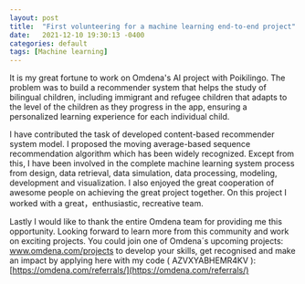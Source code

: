 ```yaml
---
layout: post
title:  "First volunteering for a machine learning end-to-end project"
date:   2021-12-10 19:30:13 -0400
categories: default
tags: [Machine learning]
---
```


It is my great fortune to work on Omdena's AI project with Poikilingo. The problem was to build a recommender system that helps the study of bilingual children, including immigrant and refugee children that adapts to the level of the children as they progress in the app, ensuring a personalized learning experience for each individual child.

I have contributed the task of developed content-based recommender system model. I proposed the moving average-based sequence recommendation algorithm which has been widely recognized. Except from this, I have been involved in the complete machine learning system process from design, data retrieval, data simulation, data processing, modeling, development and visualization. I also enjoyed the great cooperation of awesome people on achieving the great project together. On this project I worked with a great，enthusiastic, recreative team.

Lastly I would like to thank the entire Omdena team for providing me this opportunity. Looking forward to learn more from this community and work on exciting projects. You could join one of Omdena´s upcoming projects: www.omdena.com/projects to develop your skills, get recognised and make an impact by applying here with my code ( AZVXYABHEMR4KV ): [https://omdena.com/referrals/](https://omdena.com/referrals/)
